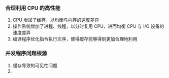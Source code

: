 ### 合理利用 CPU 的高性能

1. CPU 增加了缓存，以均衡与内存的速度差异
2. 操作系统增加了进程、线程，以分时复用 CPU，进而均衡 CPU 与 I/O 设备的速度差异
3. 编译程序优化指令执行次序，使得缓存能够得到更加合理地利用

### 并发程序问题根源

1. 缓存导致的可见性问题
2. 





